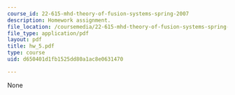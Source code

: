 ```yaml
---
course_id: 22-615-mhd-theory-of-fusion-systems-spring-2007
description: Homework assignment.
file_location: /coursemedia/22-615-mhd-theory-of-fusion-systems-spring-2007/d650401d1fb1525dd80a1ac8e0631470_hw_5.pdf
file_type: application/pdf
layout: pdf
title: hw_5.pdf
type: course
uid: d650401d1fb1525dd80a1ac8e0631470

---
```

None
